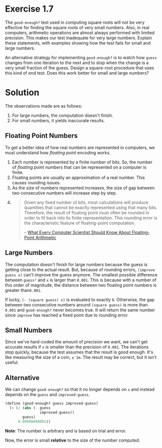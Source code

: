 # Exercise 1.7

The `good-enough?` test used in computing square roots will not be very effective for finding the square roots of very small numbers. Also, in real computers, arithmetic operations are almost always performed with limited precision. This makes our test inadequate for very large numbers. Explain these statements, with examples showing how the test fails for small and large numbers. 

An alternative strategy for implementing `good-enough?` is to watch how `guess` changes from one iteration to the next and to stop when the change is a very small fraction of the guess. Design a square-root procedure that uses this kind of end test. Does this work better for small and large numbers?

# Solution

The observations made are as follows:

1. For large numbers, the computation doesn't finish.
2. For small numbers, it yields inaccurate results.

## Floating Point Numbers

To get a better idea of how real numbers are represented in computers, we must understand how *floating point* encoding works.

1. Each number is represented by a finite number of bits. So, the number of *floating point numbers* that can be represented on a computer is finite.
2. Floating points are usually an approximation of a real number. This causes rounding issues.
3. As the size of numbers represented increases, the size of gap between two consecutive numbers will increase step by step.
4. 
    > Given any fixed number of bits, most calculations will produce quantities that cannot be exactly represented using that many bits. Therefore, the result of floating point must often be rounded in order to fit back into its finite representation. This rounding error is the characteristic feature of floating-point computation.
    >
    > – [What Every Computer Scientist Should Know About Floating-Point Arithmetic](https://docs.oracle.com/cd/E19957-01/806-3568/ncg_goldberg.html)


## Large Numbers

The computation doesn't finish for large numbers because the guess is getting close to the actual result. But, because of rounding errors, `(improve guess x)` can't improve the guess anymore. The smallest possible difference between `guess²` and `x` is larger than `0.001`. This is because with a number of this order of magnitude, the distance between two floating point numbers is greater than`0.001`.

If lucky, `(- (square guess) x)` is evaluated to exactly `0`. Otherwise, the gap between two consecutive numbers around `(square guess)` is more than `0.001` and `good-enough?` never becomes true. It will return the same number since `improve` has reached a fixed point due to rounding error.

## Small Numbers

Since we've hard-coded the amount of precision we want, we can't get accurate results if `x` is smaller than the precision of `0.001`. The iterations stop quickly, because the test assumes that the result is good enough. It's like measuring the size of a coin, `± 1m`. The result may be correct, but it isn't useful.

## Alternative

We can change `good-enough?` so that it no longer depends on `x` and instead depends on the `guess` and `improved-guess`.

```scheme
(define (good-enough? guess improved-guess)
  (< (/ (abs (- guess
                improved-guess))
        guess)
      0.00000000001))
```

**Note**: The number is arbitrary and is based on trial and error.

Now, the error is small **relative** to the size of the number computed.
